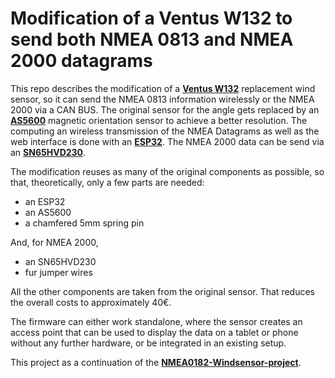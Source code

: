 <h1> Modification of a Ventus W132 to send both NMEA 0813 and NMEA 2000 datagrams </h1>

This repo describes the modification of a **[Ventus W132](https://de.elv.com/ventus-ersatz-windmesser-w132-fuer-funk-wetterstation-w155-w177-und-w137-124129)** replacement wind sensor, so it can send the NMEA 0813 information wirelessly or the NMEA 2000 via a CAN BUS.
The original sensor for the angle gets replaced by an **[AS5600](https://www.ebay.de/itm/164267218236)** magnetic orientation sensor to achieve a better resolution. 
The computing an wireless transmission of the NMEA Datagrams as well as the web interface is done with an **[ESP32](https://www.az-delivery.de/products/esp32-developmentboard)**.
The NMEA 2000 data can be send via an **[SN65HVD230](https://eckstein-shop.de/WaveshareSN65HVD230CANTransceiverBoard33V2CESDProtection)**.

The modification reuses as many of the original components as possible, so that, theoretically, only a few parts are needed:
- an ESP32
- an AS5600
- a chamfered 5mm spring pin

And, for NMEA 2000,
- an SN65HVD230
- fur jumper wires

All the other components are taken from the original sensor. That reduces the overall costs to approximately 40€.

The firmware can either work standalone, where the sensor creates an access point that can be used to display the data on a tablet or phone without any further hardware, or be integrated in an existing setup.

This project as a continuation of the **[NMEA0182-Windsensor-project](https://github.com/jukolein/NMEA0183-Windsensor)**.
